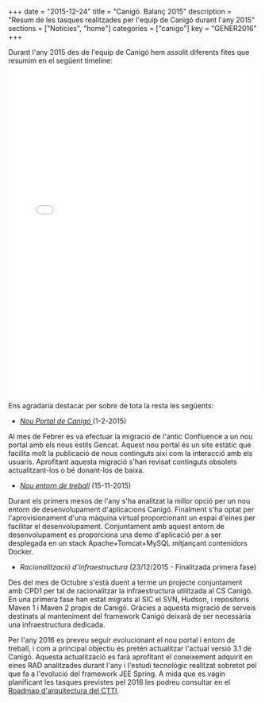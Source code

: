 +++
date        = "2015-12-24"
title       = "Canigó. Balanç 2015"
description = "Resum de les tasques realitzades per l'equip de Canigó durant l'any 2015"
sections    = ["Notícies", "home"]
categories  = ["canigo"]
key         = "GENER2016"
+++

Durant l'any 2015 des de l'equip de Canigó hem assolit diferents fites que resumim en el següent timeline:

<center><iframe src='//cdn.knightlab.com/libs/timeline3/latest/embed/index.html?source=1culZh-JCr-W43Vt1qNGyhTT7wMuAOHA_BLQOwodSjaY&font=Default&lang=en&initial_zoom=1&height=650&lang=ca' width='100%' height='650' frameborder='0'></iframe></center>

Ens agradaria destacar per sobre de tota la resta les següents:

* *[Nou Portal de Canigó ](http://canigo.ctti.gencat.cat)* (1-2-2015)

Al mes de Febrer es va efectuar la migració de l'antic Confluence a un nou portal amb els nous estils Gencat. Aquest nou portal és un site estàtic que facilita molt la publicació de nous continguts així com la interacció amb els usuaris. Aprofitant aquesta migració s'han revisat continguts obsolets actualitzant-los o bé donant-los de baixa.

* *[Nou entorn de treball](http://canigo.ctti.gencat.cat/canigo/entorn-desenvolupament/)* (15-11-2015)

Durant els primers mesos de l'any s'ha analitzat la millor opció per un nou entorn de desenvolupament d'aplicacions Canigó. Finalment s'ha optat per l'aprovisionament d'una màquina virtual proporcionant un espai d'eines per facilitar el desenvolupament. Conjuntament amb aquest entorn de desenvolupament es proporciona una demo d'aplicació per a ser desplegada en un stack Apache+Tomcat+MySQL mitjançant contenidors Docker.

* *Racionalització d'infraestructura* (23/12/2015 - Finalitzada primera fase)

Des del mes de Octubre s'està duent a terme un projecte conjuntament amb CPD1 per tal de racionalitzar la infraestructura utilitzada al CS Canigó. En una primera fase han estat migrats al SIC el SVN, Hudson, i repositoris Maven 1 i Maven 2 propis de Canigó. Gràcies a aquesta migració de serveis destinats al manteniment del framework Canigó deixarà de ser necessària una infraestructura dedicada.

Per l'any 2016 es preveu seguir evolucionant el nou portal i entorn de treball, i com a principal objectiu és pretén actualitzar l'actual versió 3.1 de Canigó. Aquesta actualització es farà aprofitant el coneixement adquirit en eines RAD analitzades durant l'any i l'estudi tecnològic realitzat sobretot pel que fa a l'evolució del framework JEE Spring. A mida que es vagin planificant les tasques previstes pel 2016 les podreu consultar en el [Roadmap d'arquitectura del CTTI](http://canigo.ctti.gencat.cat/centre-de-suport/roadmap/).
